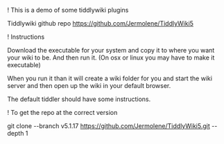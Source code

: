 ! This is a demo of some tiddlywiki plugins

Tiddlywiki github repo https://github.com/Jermolene/TiddlyWiki5

! Instructions

Download the executable for your system and copy it to where you want your wiki
to be. And then run it. (On osx or linux you may have to make it executable)

When you run it than it will create a wiki folder for you and start the wiki
server and then open up the wiki in your default browser.

The default tiddler should have some instructions.

! To get the repo at the correct version

git clone --branch v5.1.17 https://github.com/Jermolene/TiddlyWiki5.git --depth 1
